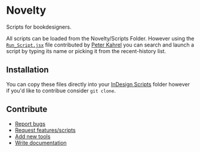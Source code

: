 Novelty
=======

Scripts for bookdesigners.

All scripts can be loaded from the Novelty/Scripts Folder.
However using the [`Run_Script.jsx`](Run_Script.jsx) file contributed by [Peter Kahrel](http://www.kahrel.plus.com) you can search and launch a script by typing its name or picking it from the recent-history list.

Installation
------------

You can copy these files directly into your [InDesign Scripts](https://github.com/GitBruno/Novelty/wiki/Installing-Scripts) folder however if you'd like to contribue consider `git clone`.

Contribute
----------

* [Report bugs](https://github.com/GitBruno/Novelty/issues)
* [Request features/scripts](https://github.com/GitBruno/Novelty/issues)
* [Add new tools](https://github.com/GitBruno/Novelty/pulls)
* [Write documentation](https://github.com/GitBruno/Novelty/wiki)
